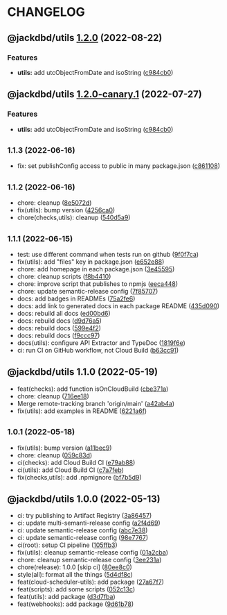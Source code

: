 # CHANGELOG

## @jackdbd/utils [1.2.0](https://github.com/jackdbd/calderone/compare/@jackdbd/utils@1.1.3...@jackdbd/utils@1.2.0) (2022-08-22)


### Features

* **utils:** add utcObjectFromDate and isoString ([c984cb0](https://github.com/jackdbd/calderone/commit/c984cb0ebaf7515c13341c5535c516fbeff60eec))

## @jackdbd/utils [1.2.0-canary.1](https://github.com/jackdbd/calderone/compare/@jackdbd/utils@1.1.3...@jackdbd/utils@1.2.0-canary.1) (2022-07-27)


### Features

* **utils:** add utcObjectFromDate and isoString ([c984cb0](https://github.com/jackdbd/calderone/commit/c984cb0ebaf7515c13341c5535c516fbeff60eec))

## <small>1.1.3 (2022-06-16)</small>

* fix: set publishConfig access to public in many package.json ([c861108](https://github.com/jackdbd/calderone/commit/c861108))

## <small>1.1.2 (2022-06-16)</small>

* chore: cleanup ([8e5072d](https://github.com/jackdbd/calderone/commit/8e5072d))
* fix(utils): bump version ([4256ca0](https://github.com/jackdbd/calderone/commit/4256ca0))
* chore(checks,utils): cleanup ([540d5a9](https://github.com/jackdbd/calderone/commit/540d5a9))

## <small>1.1.1 (2022-06-15)</small>

* test: use different command when tests run on github ([9f0f7ca](https://github.com/jackdbd/calderone/commit/9f0f7ca))
* fix(utils): add "files" key in package.json ([e652e88](https://github.com/jackdbd/calderone/commit/e652e88))
* chore: add homepage in each package.json ([3e45595](https://github.com/jackdbd/calderone/commit/3e45595))
* chore: cleanup scripts ([f8b4410](https://github.com/jackdbd/calderone/commit/f8b4410))
* chore: improve script that publishes to npmjs ([eeca448](https://github.com/jackdbd/calderone/commit/eeca448))
* chore: update semantic-release config ([7f85707](https://github.com/jackdbd/calderone/commit/7f85707))
* docs: add badges in READMEs ([75a2fe6](https://github.com/jackdbd/calderone/commit/75a2fe6))
* docs: add link to generated docs in each package README ([435d090](https://github.com/jackdbd/calderone/commit/435d090))
* docs: rebuild all docs ([ed00bd6](https://github.com/jackdbd/calderone/commit/ed00bd6))
* docs: rebuild docs ([d9d76a5](https://github.com/jackdbd/calderone/commit/d9d76a5))
* docs: rebuild docs ([599e4f2](https://github.com/jackdbd/calderone/commit/599e4f2))
* docs: rebuild docs ([f9ccc97](https://github.com/jackdbd/calderone/commit/f9ccc97))
* docs(utils): configure API Extractor and TypeDoc ([1819f6e](https://github.com/jackdbd/calderone/commit/1819f6e))
* ci: run CI on GitHub workflow, not Cloud Build ([b63cc91](https://github.com/jackdbd/calderone/commit/b63cc91))

## @jackdbd/utils 1.1.0 (2022-05-19)

* feat(checks): add function isOnCloudBuild ([cbe371a](https://github.com/jackdbd/calderone/commit/cbe371a))
* chore: cleanup ([716ee18](https://github.com/jackdbd/calderone/commit/716ee18))
* Merge remote-tracking branch 'origin/main' ([a42ab4a](https://github.com/jackdbd/calderone/commit/a42ab4a))
* fix(utils): add examples in README ([6221a6f](https://github.com/jackdbd/calderone/commit/6221a6f))

## <small>1.0.1 (2022-05-18)</small>

* fix(utils): bump version ([a11bec9](https://github.com/jackdbd/calderone/commit/a11bec9))
* chore: cleanup ([059c83d](https://github.com/jackdbd/calderone/commit/059c83d))
* ci(checks): add Cloud Build CI ([e79ab88](https://github.com/jackdbd/calderone/commit/e79ab88))
* ci(utils): add Cloud Build CI ([c7a7feb](https://github.com/jackdbd/calderone/commit/c7a7feb))
* fix(checks,utils): add .npmignore ([bf7b5d9](https://github.com/jackdbd/calderone/commit/bf7b5d9))

## @jackdbd/utils 1.0.0 (2022-05-13)

* ci: try publishing to Artifact Registry ([3a86457](https://github.com/jackdbd/calderone/commit/3a86457))
* ci: update multi-semanti-release config ([a2f4d69](https://github.com/jackdbd/calderone/commit/a2f4d69))
* ci: update semantic-release config ([abc7e38](https://github.com/jackdbd/calderone/commit/abc7e38))
* ci: update semantic-release config ([98e7767](https://github.com/jackdbd/calderone/commit/98e7767))
* ci(root): setup CI pipeline ([105ffb3](https://github.com/jackdbd/calderone/commit/105ffb3))
* fix(utils): cleanup semantic-release config ([01a2cba](https://github.com/jackdbd/calderone/commit/01a2cba))
* chore: cleanup semantic-release config ([3ee231a](https://github.com/jackdbd/calderone/commit/3ee231a))
* chore(release): 1.0.0 [skip ci] ([80ee8c0](https://github.com/jackdbd/calderone/commit/80ee8c0))
* style(all): format all the things ([5d4df8c](https://github.com/jackdbd/calderone/commit/5d4df8c))
* feat(cloud-scheduler-utils): add package ([27a67f7](https://github.com/jackdbd/calderone/commit/27a67f7))
* feat(scripts): add some scripts ([052c13c](https://github.com/jackdbd/calderone/commit/052c13c))
* feat(utils): add package ([d3d7fba](https://github.com/jackdbd/calderone/commit/d3d7fba))
* feat(webhooks): add package ([9d61b78](https://github.com/jackdbd/calderone/commit/9d61b78))
